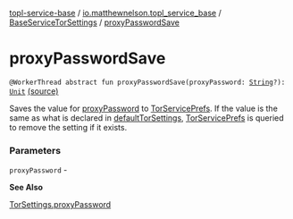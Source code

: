 [topl-service-base](../../index.md) / [io.matthewnelson.topl_service_base](../index.md) / [BaseServiceTorSettings](index.md) / [proxyPasswordSave](./proxy-password-save.md)

# proxyPasswordSave

`@WorkerThread abstract fun proxyPasswordSave(proxyPassword: `[`String`](https://kotlinlang.org/api/latest/jvm/stdlib/kotlin/-string/index.html)`?): `[`Unit`](https://kotlinlang.org/api/latest/jvm/stdlib/kotlin/-unit/index.html) [(source)](https://github.com/05nelsonm/TorOnionProxyLibrary-Android/blob/master/topl-service-base/src/main/java/io/matthewnelson/topl_service_base/BaseServiceTorSettings.kt#L309)

Saves the value for [proxyPassword](proxy-password-save.md#io.matthewnelson.topl_service_base.BaseServiceTorSettings$proxyPasswordSave(kotlin.String)/proxyPassword) to [TorServicePrefs](../-tor-service-prefs/index.md). If the value is the same as what is
declared in [defaultTorSettings](default-tor-settings.md), [TorServicePrefs](../-tor-service-prefs/index.md) is queried to remove the setting if
it exists.

### Parameters

`proxyPassword` -

**See Also**

[TorSettings.proxyPassword](../../..//topl-core-base/io.matthewnelson.topl_core_base/-tor-settings/proxy-password.md)

